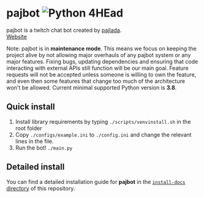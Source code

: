 # pajbot ![Python 4HEad](https://github.com/pajbot/pajbot/workflows/Python%204HEad/badge.svg)

pajbot is a twitch chat bot created by [pajlada](http://twitch.tv/pajlada).  
[Website](https://pajbot.com)

Note: pajbot is in **maintenance mode**.
This means we focus on keeping the project alive by not allowing major overhauls of any pajbot system or any major features.
Fixing bugs, updating dependencies and ensuring that code interacting with external APIs still function will be our main goal.
Feature requests will not be accepted unless someone is willing to own the feature, and even then some features that change too much of the architecture won't be allowed.
Current minimal supported Python version is **3.8**.

## Quick install

1. Install library requirements by typing `./scripts/venvinstall.sh` in the root folder
2. Copy `./configs/example.ini` to `./config.ini` and change the relevant lines in the file.
3. Run the bot! `./main.py`

## Detailed install

You can find a detailed installation guide for **pajbot** in the [`install-docs` directory](./install-docs) of this repository.
